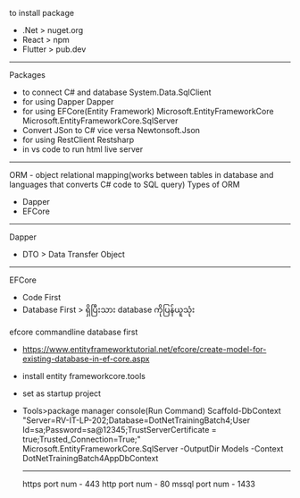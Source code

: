 to install package
- .Net > nuget.org
- React > npm
- Flutter > pub.dev
---------------------------------
Packages
- to connect C# and database
  System.Data.SqlClient
- for using Dapper
  Dapper
- for using EFCore(Entity Framework)
  Microsoft.EntityFrameworkCore
  Microsoft.EntityFrameworkCore.SqlServer
- Convert JSon to C# vice versa
  Newtonsoft.Json
- for using RestClient
  Restsharp
- in vs code to run html
  live server
_________________________________
ORM - object relational mapping(works between tables in database and languages that converts C# code to SQL query)
Types of ORM
- Dapper
- EFCore
_________________________________
Dapper
- DTO > Data Transfer Object
_________________________________
EFCore
- Code First 
- Database First > ရှိပြီးသား database ကိုပြန်ယူသုံး

efcore commandline database first 
- https://www.entityframeworktutorial.net/efcore/create-model-for-existing-database-in-ef-core.aspx
- install entity frameworkcore.tools
- set as startup project
- Tools>package manager console(Run Command)
  Scaffold-DbContext "Server=RV-IT-LP-202;Database=DotNetTrainingBatch4;User Id=sa;Password=sa@12345;TrustServerCertificate = true;Trusted_Connection=True;" Microsoft.EntityFrameworkCore.SqlServer -OutputDir Models -Context DotNetTrainingBatch4AppDbContext

  ___________________________________________________________________________________________________

  https port num - 443
  http port num - 80
  mssql port num - 1433